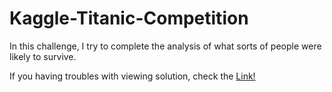 # Kaggle-Titanic-Competition
In this challenge, I try to complete the analysis of what sorts of people were likely to survive.

If you having troubles with viewing solution, check the [Link!](https://nbviewer.jupyter.org/github/Dajnowicz/Kaggle-Titanic-Competition/blob/master/Titanic%20Competition.ipynb)
